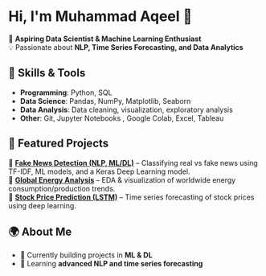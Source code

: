 # Hi, I'm Muhammad Aqeel 👋  

🚀 **Aspiring Data Scientist & Machine Learning Enthusiast**  
💡 Passionate about **NLP, Time Series Forecasting, and Data Analytics**  


## 🔧 Skills & Tools  
- **Programming**: Python, SQL  
- **Data Science**: Pandas, NumPy, Matplotlib, Seaborn  
- **Data Analysis**: Data cleaning, visualization, exploratory analysis
- **Other**: Git, Jupyter Notebooks , Google Colab, Excel, Tableau


## 📂 Featured Projects  
🔹 **[Fake News Detection (NLP, ML/DL)](https://github.com/aqeeljoya654/Fake-vs-Real-News-Classification)** – Classifying real vs fake news using TF-IDF, ML models, and a Keras Deep Learning model.  
🔹 **[Global Energy Analysis](https://github.com/aqeeljoya654/global-energy-emissions-analysis)** – EDA & visualization of worldwide energy consumption/production trends.  
🔹 **[Stock Price Prediction (LSTM)](https://github.com/aqeeljoya654/Stock-Price-Prediction-with-LSTMs)** – Time series forecasting of stock prices using deep learning.  

## 🌍 About Me  
- 🔭 Currently building projects in **ML & DL**  
- 🌱 Learning **advanced NLP and time series forecasting**  


